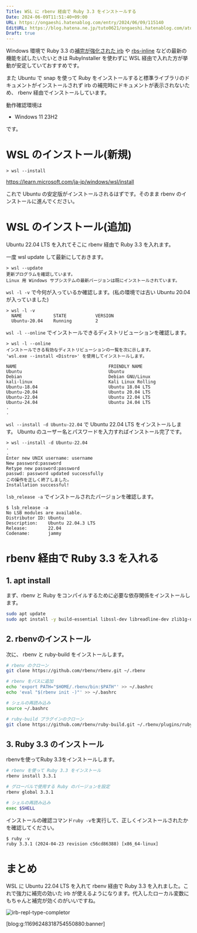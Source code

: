 ```yaml
---
Title: WSL に rbenv 経由で Ruby 3.3 をインストールする
Date: 2024-06-09T11:51:40+09:00
URL: https://ongaeshi.hatenablog.com/entry/2024/06/09/115140
EditURL: https://blog.hatena.ne.jp/tuto0621/ongaeshi.hatenablog.com/atom/entry/6801883189112918365
Draft: true
---
```

Windows 環境で Ruby 3.3 の[補完が強化された irb](https://gihyo.jp/article/2024/01/ruby3.3-irb) や [rbs-inline](https://github.com/soutaro/rbs-inline) などの最新の機能を試したいたいときは RubyInstaller を使わずに WSL 経由で入れた方が挙動が安定していておすすめです。

また Ubuntu で snap を使って Ruby をインストールすると標準ライブラリのドキュメントがインストールされず irb の補完時にドキュメントが表示されないため、 rbenv 経由でインストールしています。

動作確認環境は

- Windows 11 23H2

です。

# WSL のインストール(新規)

```
> wsl --install
```

https://learn.microsoft.com/ja-jp/windows/wsl/install

これで Ubuntu の安定版がインストールされるはずです。そのまま rbenv のインストールに進んでください。

# WSL のインストール(追加)
Ubuntu 22.04 LTS を入れてそこに rbenv 経由で Ruby 3.3 を入れます。

一度 wsl update して最新にしておきます。

```
> wsl --update
更新プログラムを確認しています。
Linux 用 Windows サブシステムの最新バージョンは既にインストールされています。
```

`wsl -l -v` で今何が入っているか確認します。(私の環境では古い Ubuntu 20.04 が入っていました)

```
> wsl -l -v 
  NAME            STATE           VERSION
  Ubuntu-20.04    Running         2
```

`wsl -l --online` でインストールできるディストリビューションを確認します。

```
> wsl -l --online
インストールできる有効なディストリビューションの一覧を次に示します。
'wsl.exe --install <Distro>' を使用してインストールします。

NAME                                   FRIENDLY NAME
Ubuntu                                 Ubuntu
Debian                                 Debian GNU/Linux
kali-linux                             Kali Linux Rolling
Ubuntu-18.04                           Ubuntu 18.04 LTS
Ubuntu-20.04                           Ubuntu 20.04 LTS
Ubuntu-22.04                           Ubuntu 22.04 LTS
Ubuntu-24.04                           Ubuntu 24.04 LTS
.
.
```

`wsl --install -d Ubuntu-22.04` で Ubuntu 22.04 LTS をインストールします。
Ubuntu のユーザー名とパスワードを入力すればインストール完了です。

```
> wsl --install -d Ubuntu-22.04
.
.
Enter new UNIX username: username
New password:password
Retype new password:password
passwd: password updated successfully
この操作を正しく終了しました。
Installation successful!
```

`lsb_release -a` でインストールされたバージョンを確認します。

```
$ lsb_release -a
No LSB modules are available.
Distributor ID: Ubuntu
Description:    Ubuntu 22.04.3 LTS
Release:        22.04
Codename:       jammy
```

# rbenv 経由で Ruby 3.3 を入れる
## 1. apt install
まず、rbenv と Ruby をコンパイルするために必要な依存関係をインストールします。

```bash
sudo apt update
sudo apt install -y build-essential libssl-dev libreadline-dev zlib1g-dev
```

## 2. rbenvのインストール
次に、 rbenv と ruby-build をインストールします。

```bash
# rbenv のクローン
git clone https://github.com/rbenv/rbenv.git ~/.rbenv

# rbenv をパスに追加
echo 'export PATH="$HOME/.rbenv/bin:$PATH"' >> ~/.bashrc
echo 'eval "$(rbenv init -)"' >> ~/.bashrc

# シェルの再読み込み
source ~/.bashrc

# ruby-build プラグインのクローン
git clone https://github.com/rbenv/ruby-build.git ~/.rbenv/plugins/ruby-build
```

## 3. Ruby 3.3 のインストール
rbenvを使ってRuby 3.3をインストールします。

```bash
# rbenv を使って Ruby 3.3 をインストール
rbenv install 3.3.1

# グローバルで使用する Ruby のバージョンを設定
rbenv global 3.3.1

# シェルの再読み込み
exec $SHELL
```

インストールの確認コマンド`ruby -v`を実行して、正しくインストールされたかを確認してください。

```
$ ruby -v
ruby 3.3.1 (2024-04-23 revision c56cd86388) [x86_64-linux]
```

# まとめ
WSL に Ubuntu 22.04 LTS を入れて rbenv 経由で Ruby 3.3 を入れました。これで強力に補完の効いた irb が使えるようになります。代入したローカル変数にもちゃんと補完が効くのがいいですね。

![irb-repl-type-completor](https://i.gyazo.com/0439ef7d396b514fe1e65ed9f849d7e3.gif)

[blog:g:11696248318754550880:banner]
